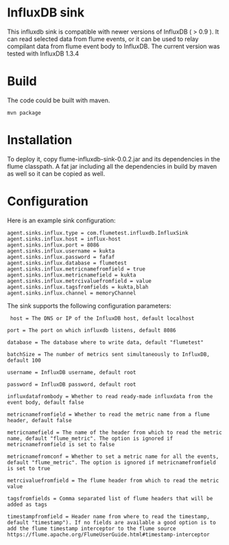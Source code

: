 InfluxDB sink
================

This influxdb sink is compatible with newer versions of InfluxDB ( > 0.9 ).
It can read selected data from flume events, or it can be used to relay compilant data from flume event body to InfluxDB.
The current version was tested with InfluxDB 1.3.4

Build
=======

The code could be built with maven.
```
mvn package
```

Installation
==========

To deploy it, copy flume-influxdb-sink-0.0.2.jar and its dependencies in the flume classpath. A fat jar including all the dependencies in build by maven as well so it can be copied as well.


Configuration
=========

Here is an example sink configuration:

```
agent.sinks.influx.type = com.flumetest.influxdb.InfluxSink
agent.sinks.influx.host = influx-host
agent.sinks.influx.port = 8086
agent.sinks.influx.username = kukta
agent.sinks.influx.password = fafaf
agent.sinks.influx.database = flumetest
agent.sinks.influx.metricnamefromfield = true
agent.sinks.influx.metricnamefield = kukta
agent.sinks.influx.metrcivaluefromfield = value
agent.sinks.influx.tagsfromfields = kukta,blah
agent.sinks.influx.channel = memoryChannel
```
The sink supports the following configuration parameters:
```
 host = The DNS or IP of the InfluxDB host, default localhost 
 ```
 ```
 port = The port on which influxdb listens, default 8086 
 ```
 ```
 database = The database where to write data, default "flumetest"    
 ```
 ```
 batchSize = The number of metrics sent simultaneously to InfluxDB, default 100 
 ```
 ```
 username = InfluxDB username, default root 
 ```
 ```
 password = InfluxDB password, default root 
 ```
 ```
 influxdatafrombody = Whether to read ready-made influxdata from the event body, default false 
 ```
 ```
 metricnamefromfield = Whether to read the metric name from a flume header, default false 
 ```
 ```
 metricnamefield = The name of the header from which to read the metric name, default "flume_metric". The option is ignored if metricnamefromfield is set to false  
 ```
 ```
 metricnamefromconf = Whether to set a metric name for all the events, default "flume_metric". The option is ignored if metricnamefromfield is set to true
 ```
 ```
 metrcivaluefromfield = The flume header from which to read the metric value 
 ```
 ```
 tagsfromfields = Comma separated list of flume headers that will be added as tags 
 ```
 ```
 timestampfromfield = Header name from where to read the timestamp, default "timestamp"). If no fields are available a good option is to add the flume timestamp interceptor to the flume source https://flume.apache.org/FlumeUserGuide.html#timestamp-interceptor 
```
